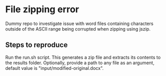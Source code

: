 # File zipping error
Dummy repo to investigate issue with word files containing characters outside of 
the ASCII range being corrupted when zipping using jszip.

## Steps to reproduce 
Run the run.sh script. This generates a zip file and extracts its contents to the results folder. Optionally, provide a path to any file as an argument, default value is  "input/modified-original.docx".
